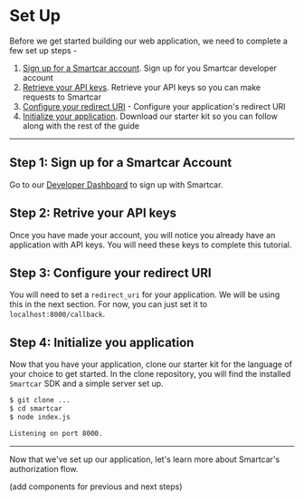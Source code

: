 # Set Up

Before we get started building our web application, we need to complete a few set up steps -
1. [Sign up for a Smartcar account](). Sign up for you Smartcar developer account
2. [Retrieve your API keys](). Retrieve your API keys so you can make requests to Smartcar
3. [Configure your redirect URI]() - Configure your application's redirect URI
4. [Initialize your application](). Download our starter kit so you can follow along with the rest of the guide

***

## Step 1: Sign up for a Smartcar Account
Go to our [Developer Dashboard](https://dashboard.smartcar.com/signup) to sign up with Smartcar.

## Step 2: Retrive your API keys
Once you have made your account, you will notice you already have an application with API keys. You will need these keys to complete this tutorial.

## Step 3: Configure your redirect URI
You will need to set a `redirect_uri` for your application. We will be using this in the next section. For now, you can just set it to `localhost:8000/callback`.

## Step 4: Initialize you application
Now that you have your application, clone our starter kit for the language of your choice to get started. In the clone repository, you will find the installed `Smartcar` SDK and a simple server set up.

```bash
$ git clone ...
$ cd smartcar
$ node index.js

Listening on port 8000.
```

***

Now that we've set up our application, let's learn more about Smartcar's authorization flow.

(add components for previous and next steps)

